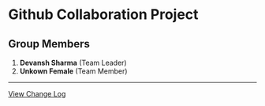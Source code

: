 # Github Collaboration Project


## Group Members

1. **Devansh Sharma** (Team Leader)
1. **Unkown Female** (Team Member)


---
[View Change Log](CHANGELOG.md)